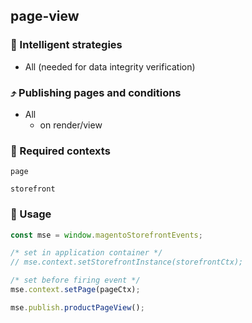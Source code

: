 ## page-view

### 🤖 Intelligent strategies

-   All (needed for data integrity verification)

### ⤴️ Publishing pages and conditions

-   All
    -   on render/view

### 🛄 Required contexts

`page`

`storefront`

### 🔧 Usage

```javascript
const mse = window.magentoStorefrontEvents;

/* set in application container */
// mse.context.setStorefrontInstance(storefrontCtx);

/* set before firing event */
mse.context.setPage(pageCtx);

mse.publish.productPageView();
```
